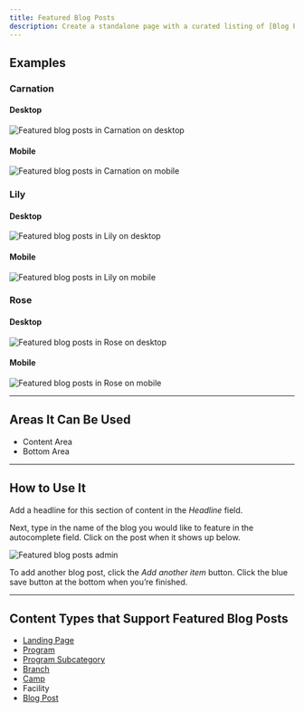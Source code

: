 ```yaml
---
title: Featured Blog Posts
description: Create a standalone page with a curated listing of [Blog Posts](../../content-types/blog-post).
---
```


## Examples

### Carnation

#### Desktop
![Featured blog posts in Carnation on desktop](paragraphs--features-blogs--carnation.jpeg)

#### Mobile
![Featured blog posts in Carnation on mobile](paragraphs--features-blogs--carnation-mobile.png)

### Lily

#### Desktop
![Featured blog posts in Lily on desktop](paragraphs--features-blogs--lily.jpeg)

#### Mobile
![Featured blog posts in Lily on mobile](paragraphs--features-blogs--lily-mobile.png)

### Rose

#### Desktop
![Featured blog posts in Rose on desktop](paragraphs--features-blogs--rose.jpeg)

#### Mobile
![Featured blog posts in Rose on mobile](paragraphs--features-blogs--rose-mobile.png)

---
## Areas It Can Be Used

* Content Area
* Bottom Area

---

## How to Use It

Add a headline for this section of content in the *Headline* field.

Next, type in the name of the blog you would like to feature in the autocomplete field. Click on the post when it shows up below.

![Featured blog posts admin](paragraphs--features-blogs--admin.png)

To add another blog post, click the *Add another item* button. Click the blue save button at the bottom when you’re finished.

---

## Content Types that Support Featured Blog Posts

* [Landing Page](../../content-types/landing-page)
* [Program](../../content-types/program)
* [Program Subcategory](../../content-types/program-subcategory)
* [Branch](../../content-types/branch)
* [Camp](../../content-types/camp)
* Facility
* [Blog Post](../../content-types/blog-post)
